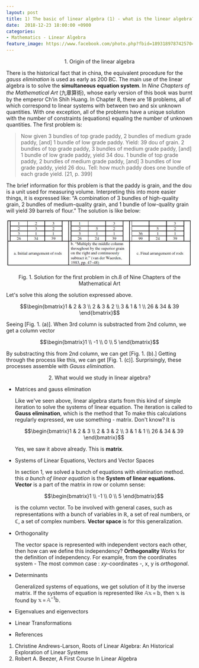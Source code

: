 ```yaml
---
layout: post
title: 1) The basic of linear algebra (1) - what is the linear algebra?
date:  2018-12-23 18:00:00 +0900
categories:
- Mathematics - Linear Algebra
feature_image: https://www.facebook.com/photo.php?fbid=1893189787425704&set=a.1893187554092594&type=3&theater
---
```


<center>1. Origin of the linear algebra</center>

There is the historical fact that in china, the equivalent procedure for the *gauss elimination* is used as early as 200 BC. The main use of the linear algebra is to solve the **simultaneous equation system**. In *Nine Chapters of the Mathematical Art* (九章算術), whose early version of this book was burnt by the emperor Ch’in Shih Huang. In Chapter 8, there are 18 problems, all of which correspond to linear systems with between two and six unknown quantities. With one exception, all of the problems have a unique solution with the number of constraints (equations) equaling the number of unknown quantities. The first problem is:

> Now given 3 bundles of top grade paddy, 2 bundles of medium grade paddy,
> [and] 1 bundle of low grade paddy. Yield: 39 dou of grain. 2 bundles of top grade
> paddy, 3 bundles of medium grade paddy, [and] 1 bundle of low grade paddy,
> yield 34 dou. 1 bundle of top grade paddy, 2 bundles of medium grade paddy,
> [and] 3 bundles of low grade paddy, yield 26 dou. Tell: how much paddy does
> one bundle of each grade yield. [21, p. 399]

The brief information for this problem is that the paddy is grain, and the dou is a unit used for measuring volume. Interpreting this into more easier things, it is expressed like: “A combination of 3 bundles of high-quality grain, 2 bundles of medium-quality grain, and 1 bundle of low-quality grain will yield 39 barrels of flour.” The solution is like below: 

![useful image](https://raw.githubusercontent.com/brandonkim12/brandonkim12.github.io/master/assets/mathematics/fig_1.JPG)

<center>Fig. 1. Solution for the first problem in ch.8 of Nine Chapters of the Mathematical Art</center>

Let's solve this along the solution expressed above. 

$$\begin{bmatrix}1 & 2 & 3 \\ 2 & 3 & 2 \\ 3 & 1 & 1 \\ 26 & 34 & 39 \end{bmatrix}$$

Seeing [Fig. 1. (a)]. When 3rd column is substracted from 2nd column, we get a column vector 

$$\begin{bmatrix}1 \\ -1 \\ 0 \\ 5 \end{bmatrix}$$

By substracting this from 2nd column, we can get [Fig. 1. (b).] Getting through the process like this, we can get [Fig. 1. (c)]. Surprisingly, these processes assemble with *Gauss elimination*.



<center>2. What would we study in linear algebra?</center>

* Matrices and gauss elimination

  Like we've seen above, linear algebra starts from this kind of simple iteration to solve the systems of linear equation. The iteration is called to **Gauss elimination**, which is the method that  To make this calculations regularly expressed, we use something - matrix. Don't know? It is 

  $$\begin{bmatrix}1 & 2 & 3 \\ 2 & 3 & 2 \\ 3 & 1 & 1 \\ 26 & 34 & 39 \end{bmatrix}$$ 

  Yes, we saw it above already. This is **matrix**.

* Systems of Linear Equations, Vectors and Vector Spaces

  In section 1, we solved a bunch of equations with elimination method. this *a bunch of linear equation* is the **System of linear equations.** **Vector** is a part of the matrix in row or column sense: 

  $$\begin{bmatrix}1 \\ -1 \\ 0 \\ 5 \end{bmatrix}$$

  is the column vector. To be involved with general cases, such as representations with a bunch of variables in $\mathbb{R}$, a set of real numbers, or $\mathbb{C}$, a set of complex numbers.  **Vector space** is for this generalization. 

* Orthogonality

  The vector space is represented with independent vectors each other, then how can we define this independency? **Orthogonality** Works for the definition of independency. For example, from the coordinates system - The most common case : $xy$-coordinates -, x, y is *orthogonal*. 

* Determinants

  Generalized systems of equations, we get solution of it by the inverse matrix. If the systems of equation is represented like $\mathbb{A} \mathbb{x}\,=\,\mathbb{b}$, then $\mathbb{x}$ is found by $\mathbb{x}\,=\,\mathbb{A}^{-1}\mathbb{b}$. 

* Eigenvalues and eigenvectors

* Linear Transformations












* References

1. Christine Andrews-Larson, Roots of Linear Algebra: An Historical Exploration of Linear Systems
2. Robert A. Beezer, A First Course In Linear Algebra
